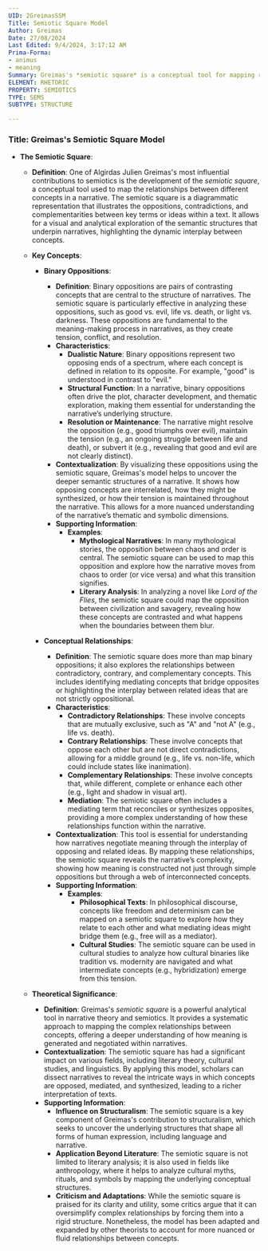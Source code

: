 ```yaml
---
UID: 2GreimasSSM
Title: Semiotic Square Model
Author: Greimas
Date: 27/08/2024
Last Edited: 9/4/2024, 3:17:12 AM
Prima-Forma:
- animus
- meaning
Summary: Greimas's *semiotic square* is a conceptual tool for mapping relationships between binary oppositions, contradictions, and complementary ideas within narratives. It visualizes how opposing concepts interact, providing a deeper understanding of thematic structures and their meaning-making processes, significantly influencing literary theory, cultural studies, and structuralism.
ELEMENT: RHETORIC
PROPERTY: SEMIOTICS
TYPE: SEMS
SUBTYPE: STRUCTURE

---
```

### Title: **Greimas's Semiotic Square Model**

- **The Semiotic Square**:
  - **Definition**: One of Algirdas Julien Greimas's most influential contributions to semiotics is the development of the *semiotic square*, a conceptual tool used to map the relationships between different concepts in a narrative. The semiotic square is a diagrammatic representation that illustrates the oppositions, contradictions, and complementarities between key terms or ideas within a text. It allows for a visual and analytical exploration of the semantic structures that underpin narratives, highlighting the dynamic interplay between concepts.
  
  - **Key Concepts**:
    - **Binary Oppositions**:
      - **Definition**: Binary oppositions are pairs of contrasting concepts that are central to the structure of narratives. The semiotic square is particularly effective in analyzing these oppositions, such as good vs. evil, life vs. death, or light vs. darkness. These oppositions are fundamental to the meaning-making process in narratives, as they create tension, conflict, and resolution.
      - **Characteristics**:
        - **Dualistic Nature**: Binary oppositions represent two opposing ends of a spectrum, where each concept is defined in relation to its opposite. For example, "good" is understood in contrast to "evil."
        - **Structural Function**: In a narrative, binary oppositions often drive the plot, character development, and thematic exploration, making them essential for understanding the narrative’s underlying structure.
        - **Resolution or Maintenance**: The narrative might resolve the opposition (e.g., good triumphs over evil), maintain the tension (e.g., an ongoing struggle between life and death), or subvert it (e.g., revealing that good and evil are not clearly distinct).
      - **Contextualization**: By visualizing these oppositions using the semiotic square, Greimas's model helps to uncover the deeper semantic structures of a narrative. It shows how opposing concepts are interrelated, how they might be synthesized, or how their tension is maintained throughout the narrative. This allows for a more nuanced understanding of the narrative’s thematic and symbolic dimensions.
      - **Supporting Information**:
        - **Examples**:
          - **Mythological Narratives**: In many mythological stories, the opposition between chaos and order is central. The semiotic square can be used to map this opposition and explore how the narrative moves from chaos to order (or vice versa) and what this transition signifies.
          - **Literary Analysis**: In analyzing a novel like *Lord of the Flies*, the semiotic square could map the opposition between civilization and savagery, revealing how these concepts are contrasted and what happens when the boundaries between them blur.
    
    - **Conceptual Relationships**:
      - **Definition**: The semiotic square does more than map binary oppositions; it also explores the relationships between contradictory, contrary, and complementary concepts. This includes identifying mediating concepts that bridge opposites or highlighting the interplay between related ideas that are not strictly oppositional.
      - **Characteristics**:
        - **Contradictory Relationships**: These involve concepts that are mutually exclusive, such as "A" and "not A" (e.g., life vs. death).
        - **Contrary Relationships**: These involve concepts that oppose each other but are not direct contradictions, allowing for a middle ground (e.g., life vs. non-life, which could include states like inanimation).
        - **Complementary Relationships**: These involve concepts that, while different, complete or enhance each other (e.g., light and shadow in visual art).
        - **Mediation**: The semiotic square often includes a mediating term that reconciles or synthesizes opposites, providing a more complex understanding of how these relationships function within the narrative.
      - **Contextualization**: This tool is essential for understanding how narratives negotiate meaning through the interplay of opposing and related ideas. By mapping these relationships, the semiotic square reveals the narrative’s complexity, showing how meaning is constructed not just through simple oppositions but through a web of interconnected concepts.
      - **Supporting Information**:
        - **Examples**:
          - **Philosophical Texts**: In philosophical discourse, concepts like freedom and determinism can be mapped on a semiotic square to explore how they relate to each other and what mediating ideas might bridge them (e.g., free will as a mediator).
          - **Cultural Studies**: The semiotic square can be used in cultural studies to analyze how cultural binaries like tradition vs. modernity are navigated and what intermediate concepts (e.g., hybridization) emerge from this tension.
    
  - **Theoretical Significance**:
    - **Definition**: Greimas's *semiotic square* is a powerful analytical tool in narrative theory and semiotics. It provides a systematic approach to mapping the complex relationships between concepts, offering a deeper understanding of how meaning is generated and negotiated within narratives.
    - **Contextualization**: The semiotic square has had a significant impact on various fields, including literary theory, cultural studies, and linguistics. By applying this model, scholars can dissect narratives to reveal the intricate ways in which concepts are opposed, mediated, and synthesized, leading to a richer interpretation of texts.
    - **Supporting Information**:
      - **Influence on Structuralism**: The semiotic square is a key component of Greimas's contribution to structuralism, which seeks to uncover the underlying structures that shape all forms of human expression, including language and narrative.
      - **Application Beyond Literature**: The semiotic square is not limited to literary analysis; it is also used in fields like anthropology, where it helps to analyze cultural myths, rituals, and symbols by mapping the underlying conceptual structures.
      - **Criticism and Adaptations**: While the semiotic square is praised for its clarity and utility, some critics argue that it can oversimplify complex relationships by forcing them into a rigid structure. Nonetheless, the model has been adapted and expanded by other theorists to account for more nuanced or fluid relationships between concepts.